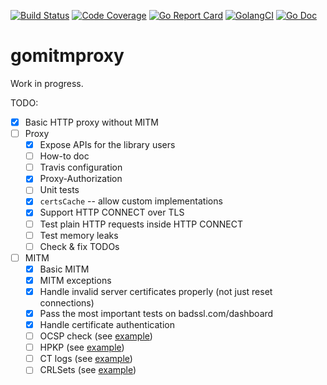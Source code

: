[![Build Status](https://travis-ci.org/AdguardTeam/gomitmproxy.svg?branch=master)](https://travis-ci.org/AdguardTeam/gomitmproxy)
[![Code Coverage](https://img.shields.io/codecov/c/github/AdguardTeam/gomitmproxy/master.svg)](https://codecov.io/github/AdguardTeam/gomitmproxy?branch=master)
[![Go Report Card](https://goreportcard.com/badge/github.com/AdguardTeam/gomitmproxy)](https://goreportcard.com/report/AdguardTeam/gomitmproxy)
[![GolangCI](https://golangci.com/badges/github.com/AdguardTeam/gomitmproxy.svg)](https://golangci.com/r/github.com/AdguardTeam/gomitmproxy)
[![Go Doc](https://godoc.org/github.com/AdguardTeam/gomitmproxy?status.svg)](https://godoc.org/github.com/AdguardTeam/gomitmproxy)

# gomitmproxy

Work in progress.

TODO:

* [X] Basic HTTP proxy without MITM
* [ ] Proxy
    * [X] Expose APIs for the library users
    * [ ] How-to doc
    * [ ] Travis configuration
    * [X] Proxy-Authorization
    * [ ] Unit tests
    * [X] `certsCache` -- allow custom implementations
    * [X] Support HTTP CONNECT over TLS
    * [ ] Test plain HTTP requests inside HTTP CONNECT
    * [ ] Test memory leaks
    * [ ] Check & fix TODOs
* [ ] MITM
    * [X] Basic MITM
    * [X] MITM exceptions
    * [X] Handle invalid server certificates properly (not just reset connections)
    * [X] Pass the most important tests on badssl.com/dashboard
    * [X] Handle certificate authentication
    * [ ] OCSP check (see [example](https://stackoverflow.com/questions/46626963/golang-sending-ocsp-request-returns))
    * [ ] HPKP (see [example](https://github.com/tam7t/hpkp))
    * [ ] CT logs (see [example](https://github.com/google/certificate-transparency-go))
    * [ ] CRLSets (see [example](https://github.com/agl/crlset-tools))